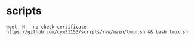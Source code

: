 # scripts
```shell
wget -N --no-check-certificate https://github.com/cym31153/scripts/raw/main/tmux.sh && bash tmux.sh
```
